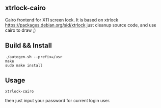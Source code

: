 xtrlock-cairo
-------------

Cairo frontend for X11 screen lock. It is based on xtrlock 
https://packages.debian.org/sid/xtrlock just cleanup source code, and use cairo 
to draw ;)


## Build && Install

```
./autogen.sh --prefix=/usr
make
sudo make install
```


## Usage

```
xtrlock-cairo
```

then just input your password for current login user.

